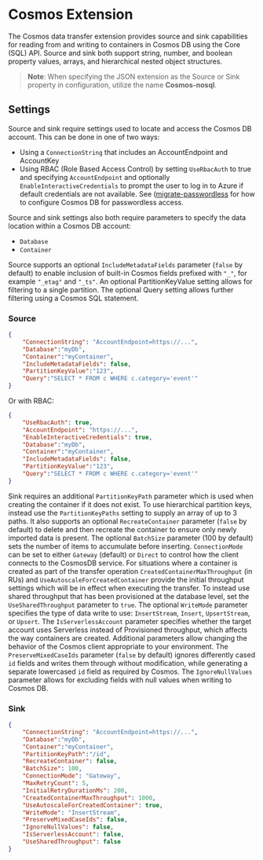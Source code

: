 # Cosmos Extension

The Cosmos data transfer extension provides source and sink capabilities for reading from and writing to containers in Cosmos DB using the Core (SQL) API. Source and sink both support string, number, and boolean property values, arrays, and hierarchical nested object structures.

> **Note**: When specifying the JSON extension as the Source or Sink property in configuration, utilize the name **Cosmos-nosql**.

## Settings

Source and sink require settings used to locate and access the Cosmos DB account. This can be done in one of two ways:

- Using a `ConnectionString` that includes an AccountEndpoint and AccountKey
- Using RBAC (Role Based Access Control) by setting `UseRbacAuth` to true and specifying `AccountEndpoint` and optionally `EnableInteractiveCredentials` to prompt the user to log in to Azure if default credentials are not available. See ([migrate-passwordless](https://learn.microsoft.com/en-us/azure/cosmos-db/nosql/migrate-passwordless?tabs=sign-in-azure-cli%2Cdotnet%2Cazure-portal-create%2Cazure-portal-associate%2Capp-service-identity) for how to configure Cosmos DB for passwordless access.

Source and sink settings also both require parameters to specify the data location within a Cosmos DB account:

- `Database`
- `Container`

Source supports an optional `IncludeMetadataFields` parameter (`false` by default) to enable inclusion of built-in Cosmos fields prefixed with `"_"`, for example `"_etag"` and `"_ts"`. An optional PartitionKeyValue setting allows for filtering to a single partition. The optional Query setting allows further filtering using a Cosmos SQL statement.

### Source

```json
{
    "ConnectionString": "AccountEndpoint=https://...",
    "Database":"myDb",
    "Container":"myContainer",
    "IncludeMetadataFields": false,
    "PartitionKeyValue":"123",
    "Query":"SELECT * FROM c WHERE c.category='event'"
}
```

Or with RBAC:

```json
{
    "UseRbacAuth": true,
    "AccountEndpoint": "https://...",
    "EnableInteractiveCredentials": true,
    "Database":"myDb",
    "Container":"myContainer",
    "IncludeMetadataFields": false,
    "PartitionKeyValue":"123",
    "Query":"SELECT * FROM c WHERE c.category='event'"
}
```

Sink requires an additional `PartitionKeyPath` parameter which is used when creating the container if it does not exist. To use hierarchical partition keys, instead use the `PartitionKeyPaths` setting to supply an array of up to 3 paths. It also supports an optional `RecreateContainer` parameter (`false` by default) to delete and then recreate the container to ensure only newly imported data is present. The optional `BatchSize` parameter (100 by default) sets the number of items to accumulate before inserting. `ConnectionMode` can be set to either `Gateway` (default) or `Direct` to control how the client connects to the CosmosDB service. For situations where a container is created as part of the transfer operation `CreatedContainerMaxThroughput` (in RUs) and `UseAutoscaleForCreatedContainer` provide the initial throughput settings which will be in effect when executing the transfer. To instead use shared throughput that has been provisioned at the database level, set the `UseSharedThroughput` parameter to `true`. The optional `WriteMode` parameter specifies the type of data write to use: `InsertStream`, `Insert`, `UpsertStream`, or `Upsert`. The `IsServerlessAccount` parameter specifies whether the target account uses Serverless instead of Provisioned throughput, which affects the way containers are created. Additional parameters allow changing the behavior of the Cosmos client appropriate to your environment. The `PreserveMixedCaseIds` parameter (`false` by default) ignores differently cased `id` fields and writes them through without modification, while generating a separate lowercased `id` field as required by Cosmos. The `IgnoreNullValues` parameter allows for excluding fields with null values when writing to Cosmos DB.

### Sink

```json
{
    "ConnectionString": "AccountEndpoint=https://...",
    "Database":"myDb",
    "Container":"myContainer",
    "PartitionKeyPath":"/id",
    "RecreateContainer": false,
    "BatchSize": 100,
    "ConnectionMode": "Gateway",
    "MaxRetryCount": 5,
    "InitialRetryDurationMs": 200,
    "CreatedContainerMaxThroughput": 1000,
    "UseAutoscaleForCreatedContainer": true,
    "WriteMode": "InsertStream",
    "PreserveMixedCaseIds": false,
    "IgnoreNullValues": false,
    "IsServerlessAccount": false,
    "UseSharedThroughput": false
}
```
